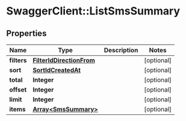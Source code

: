 # SwaggerClient::ListSmsSummary

## Properties
Name | Type | Description | Notes
------------ | ------------- | ------------- | -------------
**filters** | [**FilterIdDirectionFrom**](FilterIdDirectionFrom.md) |  | [optional] 
**sort** | [**SortIdCreatedAt**](SortIdCreatedAt.md) |  | [optional] 
**total** | **Integer** |  | [optional] 
**offset** | **Integer** |  | [optional] 
**limit** | **Integer** |  | [optional] 
**items** | [**Array&lt;SmsSummary&gt;**](SmsSummary.md) |  | [optional] 


